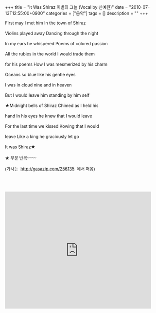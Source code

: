 +++
title = "It Was Shiraz 이별의 그늘 (Vocal by 신예원)"
date = "2010-07-13T12:55:00+0900"
categories = ["음악"]
tags = []
description = ""
+++
<span class="copyright_entry" style="display:block;" title="It Was Shiraz 이별의 그늘 (Vocal by 신예원)@@**@@http://shed.egloos.com/3362260"></span>
<div>
 First may I met him In the town of Shiraz
</div>
<div>
 <br>
</div>
<div>
 Violins played away Dancing through the night
</div>
<div>
 <br>
</div>
<div>
 In my ears he whispered Poems of colored passion
</div>
<div>
 <br>
</div>
<div>
 All the rubies in the world I would trade them
</div>
<div>
 <br>
</div>
<div>
 for his poems How I was mesmerized by his charm
</div>
<div>
 <br>
</div>
<div>
 Oceans so blue like his gentle eyes
</div>
<div>
 <br>
</div>
<div>
 I was in cloud nine and in heaven
</div>
<div>
 <br>
</div>
<div>
 But I would leave him standing by him self
</div>
<div>
 <br>
</div>
<div>
 ★Midnight bells of Shiraz Chimed as I held his
</div>
<div>
 <br>
</div>
<div>
 hand In his eyes he knew that I would leave
</div>
<div>
 <br>
</div>
<div>
 For the last time we kissed Kowing that I would
</div>
<div>
 <br>
</div>
<div>
 leave Like a king he graciously let go
</div>
<div>
 <br>
</div>
<div>
 It was Shiraz★
</div>
<div>
 <br>
</div>
<div>
 <span class="Apple-style-span" style="font-family: 돋움, 돋움체, verdana; line-height: normal; color: rgb(51, 51, 51); -webkit-border-horizontal-spacing: 2px; -webkit-border-vertical-spacing: 2px; ">★ 부분 반복~~~~</span>
</div>
<div>
 <span class="Apple-style-span" style="font-family: 돋움, 돋움체, verdana; line-height: normal; color: rgb(51, 51, 51); -webkit-border-horizontal-spacing: 2px; -webkit-border-vertical-spacing: 2px; "><br></span>
</div>
<div>
 <span class="Apple-style-span" style="font-family: 돋움, 돋움체, verdana; line-height: normal; color: rgb(51, 51, 51); -webkit-border-horizontal-spacing: 2px; -webkit-border-vertical-spacing: 2px; ">(가사는&nbsp;</span>
 <a href="http://gasazip.com/256135">http://gasazip.com/256135</a>&nbsp;
 <span class="Apple-style-span" style="font-family: 돋움, 돋움체, verdana; line-height: normal; color: rgb(51, 51, 51); -webkit-border-horizontal-spacing: 2px; -webkit-border-vertical-spacing: 2px; ">에서 퍼옴)</span>
</div>
<div>
 <span class="Apple-style-span" style="font-family: 돋움, 돋움체, verdana; line-height: normal; color: rgb(51, 51, 51); -webkit-border-horizontal-spacing: 2px; -webkit-border-vertical-spacing: 2px; "><br></span>
</div>
<div>
 <span class="Apple-style-span" style="font-family: 돋움, 돋움체, verdana; line-height: normal; color: rgb(51, 51, 51); -webkit-border-horizontal-spacing: 2px; -webkit-border-vertical-spacing: 2px; "><br></span>
</div>
<br>
<br>
<embed src="http://www.youtube.com/v/aBO4pxgHi-0&amp;hl=ko_KR&amp;fs=1" type="application/x-shockwave-flash" allowscriptaccess="always" allowfullscreen="true" width="480" height="385"> 
<!--
       <rdf:RDF xmlns:rdf="http://www.w3.org/1999/02/22-rdf-syntax-ns#"
		    xmlns:dc="http://purl.org/dc/elements/1.1/"
		    xmlns:trackback="http://madskills.com/public/xml/rss/module/trackback/">
       <rdf:Description
	        rdf:about="http://shed.egloos.com/3362260"
	        dc:identifier="http://shed.egloos.com/3362260"
	        dc:title="It Was Shiraz 이별의 그늘 (Vocal by 신예원)"
	        trackback:ping="http://shed.egloos.com/tb/3362260"/>
       </rdf:RDF>
       -->

<ul></ul>